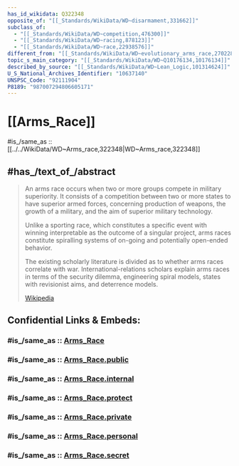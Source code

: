 ```yaml
---
has_id_wikidata: Q322348
opposite_of: "[[_Standards/WikiData/WD~disarmament,331662]]"
subclass_of:
  - "[[_Standards/WikiData/WD~competition,476300]]"
  - "[[_Standards/WikiData/WD~racing,878123]]"
  - "[[_Standards/WikiData/WD~race,22938576]]"
different_from: "[[_Standards/WikiData/WD~evolutionary_arms_race,2702288]]"
topic_s_main_category: "[[_Standards/WikiData/WD~Q10176134,10176134]]"
described_by_source: "[[_Standards/WikiData/WD~Lean_Logic,101314624]]"
U_S_National_Archives_Identifier: "10637140"
UNSPSC_Code: "92111904"
P8189: "987007294806605171"
---
```


# [[Arms_Race]] 

#is_/same_as :: [[../../WikiData/WD~Arms_race,322348|WD~Arms_race,322348]] 

## #has_/text_of_/abstract 

> An arms race occurs when two or more groups compete in military superiority. 
> It consists of a competition between two or more states to have superior armed forces, 
> concerning production of weapons, the growth of a military, and the aim of superior military technology. 
> 
> Unlike a sporting race, which constitutes a specific event 
> with winning interpretable as the outcome of a singular project, 
> arms races constitute spiralling systems of on-going and potentially open-ended behavior.
>
> The existing scholarly literature is divided as to whether arms races correlate with war. International-relations scholars explain arms races in terms of the security dilemma, engineering spiral models, states with revisionist aims, and deterrence models.
>
> [Wikipedia](https://en.wikipedia.org/wiki/Arms%20race) 


## Confidential Links & Embeds: 

### #is_/same_as :: [Arms_Race](/_Standards/Society/Military/Arms_Race.md) 

### #is_/same_as :: [Arms_Race.public](/_public/Society/Military/Arms_Race.public.md) 

### #is_/same_as :: [Arms_Race.internal](/_internal/Society/Military/Arms_Race.internal.md) 

### #is_/same_as :: [Arms_Race.protect](/_protect/Society/Military/Arms_Race.protect.md) 

### #is_/same_as :: [Arms_Race.private](/_private/Society/Military/Arms_Race.private.md) 

### #is_/same_as :: [Arms_Race.personal](/_personal/Society/Military/Arms_Race.personal.md) 

### #is_/same_as :: [Arms_Race.secret](/_secret/Society/Military/Arms_Race.secret.md)

